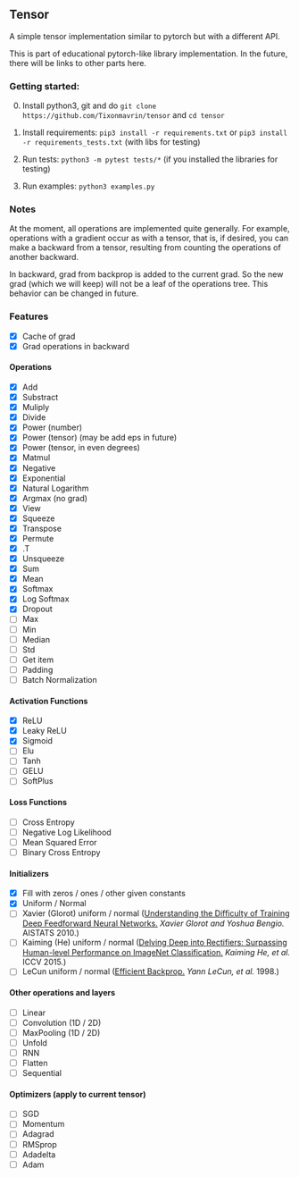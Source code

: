 ## Tensor

A simple tensor implementation similar to pytorch but with a different API.

This is part of educational pytorch-like library implementation. In the future, there will be links to other parts here.

### Getting started:

0. Install python3, git and do `git clone https://github.com/Tixonmavrin/tensor` and `cd tensor`

1. Install requirements:
`pip3 install -r requirements.txt` or `pip3 install -r requirements_tests.txt` (with libs for testing)

2. Run tests:
`python3 -m pytest tests/*` (if you installed the libraries for testing)

3. Run examples:
`python3 examples.py`

### Notes

At the moment, all operations are implemented quite generally. For example, operations with a gradient occur as with a tensor, that is, if desired, you can make a backward from a tensor, resulting from counting the operations of another backward.

In backward, grad from backprop is added to the current grad. So the new grad (which we will keep) will not be a leaf of the operations tree. This behavior can be changed in future.

### Features

- [x] Cache of grad
- [x] Grad operations in backward

#### Operations
- [x] Add
- [x] Substract
- [x] Muliply
- [x] Divide
- [x] Power (number)
- [x] Power (tensor) (may be add eps in future)
- [x] Power (tensor, in even degrees)
- [x] Matmul
- [x] Negative
- [x] Exponential
- [x] Natural Logarithm
- [x] Argmax (no grad)
- [x] View
- [x] Squeeze
- [x] Transpose
- [x] Permute
- [x] .T
- [x] Unsqueeze
- [x] Sum
- [x] Mean
- [x] Softmax
- [x] Log Softmax
- [x] Dropout
- [ ] Max
- [ ] Min
- [ ] Median
- [ ] Std
- [ ] Get item
- [ ] Padding
- [ ] Batch Normalization

#### Activation Functions

- [x] ReLU
- [x] Leaky ReLU
- [x] Sigmoid
- [ ] Elu
- [ ] Tanh
- [ ] GELU
- [ ] SoftPlus

#### Loss Functions

- [ ] Cross Entropy
- [ ] Negative Log Likelihood
- [ ] Mean Squared Error
- [ ] Binary Cross Entropy

#### Initializers

- [x] Fill with zeros / ones / other given constants
- [x] Uniform / Normal
- [ ] Xavier (Glorot) uniform / normal ([Understanding the Difficulty of Training Deep Feedforward Neural Networks.](http://proceedings.mlr.press/v9/glorot10a/glorot10a.pdf) *Xavier Glorot and Yoshua Bengio.* AISTATS 2010.)
- [ ] Kaiming (He) uniform / normal ([Delving Deep into Rectifiers: Surpassing Human-level Performance on ImageNet Classification.](https://arxiv.org/pdf/1502.01852.pdf) *Kaiming He, et al.* ICCV 2015.)
- [ ] LeCun uniform / normal ([Efficient Backprop.](http://yann.lecun.com/exdb/publis/pdf/lecun-98b.pdf) *Yann LeCun, et al.* 1998.)

#### Other operations and layers

- [ ] Linear
- [ ] Convolution (1D / 2D)
- [ ] MaxPooling (1D / 2D)
- [ ] Unfold
- [ ] RNN
- [ ] Flatten
- [ ] Sequential

#### Optimizers (apply to current tensor)

- [ ] SGD
- [ ] Momentum
- [ ] Adagrad
- [ ] RMSprop
- [ ] Adadelta
- [ ] Adam
